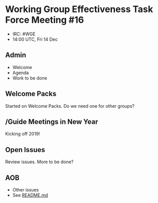 # Working Group Effectiveness Task Force Meeting #16
* IRC: #WGE
* 14:00 UTC, Fri 14 Dec

## Admin
* Welcome
* Agenda
* Work to be done

## Welcome Packs
Started on Welcome Packs. Do we need one for other groups?

## /Guide Meetings in New Year
Kicking off 2019!

## Open Issues
Review issues. More to be done?

## AOB
* Other issues
* See [README.md](https://github.com/w3c/wg-effectiveness/) 
